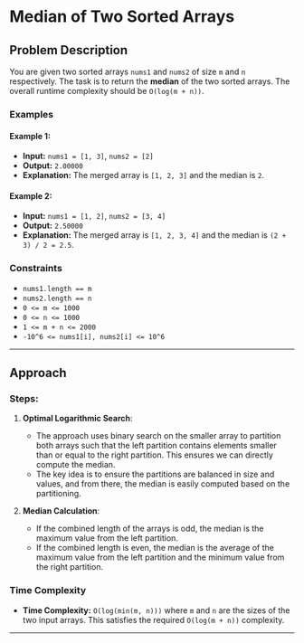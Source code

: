 # Median of Two Sorted Arrays

## Problem Description

You are given two sorted arrays `nums1` and `nums2` of size `m` and `n` respectively. The task is to return the **median** of the two sorted arrays. The overall runtime complexity should be `O(log(m + n))`.

### Examples

#### Example 1:
- **Input:** `nums1 = [1, 3]`, `nums2 = [2]`
- **Output:** `2.00000`
- **Explanation:** The merged array is `[1, 2, 3]` and the median is `2`.

#### Example 2:
- **Input:** `nums1 = [1, 2]`, `nums2 = [3, 4]`
- **Output:** `2.50000`
- **Explanation:** The merged array is `[1, 2, 3, 4]` and the median is `(2 + 3) / 2 = 2.5`.

### Constraints
- `nums1.length == m`
- `nums2.length == n`
- `0 <= m <= 1000`
- `0 <= n <= 1000`
- `1 <= m + n <= 2000`
- `-10^6 <= nums1[i], nums2[i] <= 10^6`

---

## Approach

### Steps:
1. **Optimal Logarithmic Search**: 
    - The approach uses binary search on the smaller array to partition both arrays such that the left partition contains elements smaller than or equal to the right partition. This ensures we can directly compute the median.
    - The key idea is to ensure the partitions are balanced in size and values, and from there, the median is easily computed based on the partitioning.

2. **Median Calculation**:
    - If the combined length of the arrays is odd, the median is the maximum value from the left partition.
    - If the combined length is even, the median is the average of the maximum value from the left partition and the minimum value from the right partition.

### Time Complexity
- **Time Complexity:** `O(log(min(m, n)))` where `m` and `n` are the sizes of the two input arrays. This satisfies the required `O(log(m + n))` complexity.

---